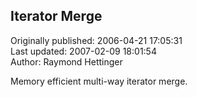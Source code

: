 ## Iterator Merge  
Originally published: 2006-04-21 17:05:31  
Last updated: 2007-02-09 18:01:54  
Author: Raymond Hettinger  
  
Memory efficient multi-way iterator merge.